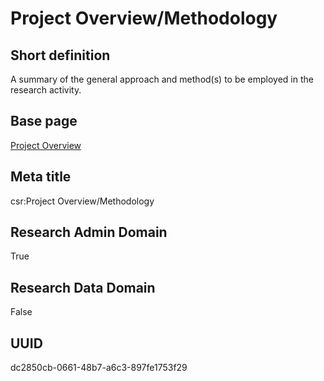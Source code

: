 # Project Overview/Methodology
## Short definition
A summary of the general approach and method(s) to be employed in the  research activity.
## Base page
[Project Overview](https://github.com/EuroCRIS/CASRAI-Dictionairies/blob/main/Objects/Project%20Overview.md)
## Meta title
csr:Project Overview/Methodology
## Research Admin Domain
True
## Research Data Domain
False
## UUID
dc2850cb-0661-48b7-a6c3-897fe1753f29

